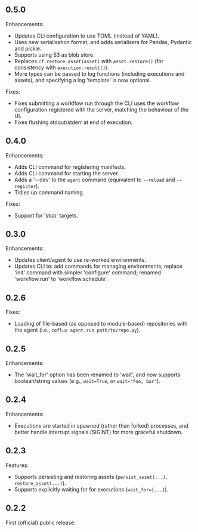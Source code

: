 ## 0.5.0

Enhancements:

- Updates CLI configuration to use TOML (instead of YAML).
- Uses new serialisation format, and adds serialisers for Pandas, Pydantic and pickle.
- Supports using S3 as blob store.
- Replaces `cf.restore_asset(asset)` with `asset.restore()` (for consistency with `execution.result()`).
- More types can be passed to log functions (including executions and assets), and specifying a log 'template' is now optional.

Fixes:

- Fixes submitting a workflow run through the CLI uses the workflow configuration registered with the server, matching the behaviour of the UI.
- Fixes flushing stdout/stderr at end of execution.

## 0.4.0

Enhancements:

- Adds CLI command for registering manifests.
- Adds CLI command for starting the server.
- Adds a '--dev' to the `agent` command (equivalent to `--reload` and `--register`).
- Tidies up command naming.

Fixes:

- Support for 'stub' targets.

## 0.3.0

Enhancements:

- Updates client/agent to use re-worked environments.
- Updates CLI to: add commands for managing environments; replace 'init' command with simpler 'configure' command; renamed 'workflow.run' to 'workflow.schedule'.

## 0.2.6

Fixes:

- Loading of file-based (as opposed to module-based) repositories with the agent (i.e., `coflux agent.run path/to/repo.py`).

## 0.2.5

Enhancements:

- The 'wait_for' option has been renamed to 'wait', and now supports boolean/string values (e.g., `wait=True`, or `wait="foo, bar"`).

## 0.2.4

Enhancements:

- Executions are started in spawned (rather than forked) processes, and better handle interrupt signals (SIGINT) for more graceful shutdown.

## 0.2.3

Features:

- Supports persisting and restoring assets (`persist_asset(...)`, `restore_asset(...)`).
- Supports explicitly waiting for for executions (`wait_for={...}`).

## 0.2.2

First (official) public release.
